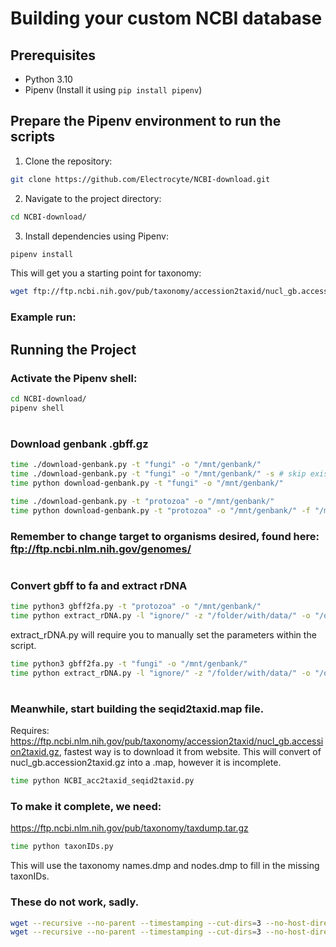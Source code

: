 # Building your custom NCBI database

## Prerequisites

- Python 3.10
- Pipenv (Install it using `pip install pipenv`)

## Prepare the Pipenv environment to run the scripts

1. Clone the repository:

```bash
git clone https://github.com/Electrocyte/NCBI-download.git
```

2. Navigate to the project directory:

```bash
cd NCBI-download/
```

3. Install dependencies using Pipenv:

```bash
pipenv install
```

This will get you a starting point for taxonomy:
```bash
wget ftp://ftp.ncbi.nih.gov/pub/taxonomy/accession2taxid/nucl_gb.accession2taxid.gz
```

### Example run:


## Running the Project

### Activate the Pipenv shell:

```bash
cd NCBI-download/
pipenv shell
```

# #########################
### Download genbank .gbff.gz

```bash
time ./download-genbank.py -t "fungi" -o "/mnt/genbank/"
time ./download-genbank.py -t "fungi" -o "/mnt/genbank/" -s # skip existing folders (only useful for initial run that breaks)
time python download-genbank.py -t "fungi" -o "/mnt/genbank/"

time ./download-genbank.py -t "protozoa" -o "/mnt/genbank/"
time python download-genbank.py -t "protozoa" -o "/mnt/genbank/" -f "/mnt/genbank/protozoa-failures.json"
```

### Remember to change target to organisms desired, found here: ftp://ftp.ncbi.nlm.nih.gov/genomes/


# #########################
### Convert gbff to fa and extract rDNA

```bash
time python3 gbff2fa.py -t "protozoa" -o "/mnt/genbank/"
time python extract_rDNA.py -l "ignore/" -z "/folder/with/data/" -o "/out/location/" -f -p # fungi -> protozoa
```
extract_rDNA.py will require you to manually set the parameters within the script.

```bash
time python3 gbff2fa.py -t "fungi" -o "/mnt/genbank/"
time python extract_rDNA.py -l "ignore/" -z "/folder/with/data/" -o "/out/location/" -f -p # fungi -> genbank
```


# #########################
### Meanwhile, start building the seqid2taxid.map file.
Requires: https://ftp.ncbi.nlm.nih.gov/pub/taxonomy/accession2taxid/nucl_gb.accession2taxid.gz, fastest way is to download it from website.
This will convert of nucl_gb.accession2taxid.gz into a .map, however it is incomplete.
```bash
time python NCBI_acc2taxid_seqid2taxid.py
```


### To make it complete, we need:

https://ftp.ncbi.nlm.nih.gov/pub/taxonomy/taxdump.tar.gz
```bash
time python taxonIDs.py
```
This will use the taxonomy names.dmp and nodes.dmp to fill in the missing taxonIDs.


### These do not work, sadly.

```bash
wget --recursive --no-parent --timestamping --cut-dirs=3 --no-host-directories --accept "*.gbff.gz" -P fungi/ ftp://ftp.ncbi.nlm.nih.gov/genomes/genbank/fungi/
wget --recursive --no-parent --timestamping --cut-dirs=3 --no-host-directories --accept "*.gbff.gz" -P protozoa/ ftp://ftp.ncbi.nlm.nih.gov/genomes/genbank/protozoa/
```
